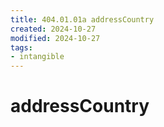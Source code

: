 ```yaml
---
title: 404.01.01a addressCountry
created: 2024-10-27
modified: 2024-10-27
tags:
- intangible
---
```

# addressCountry
